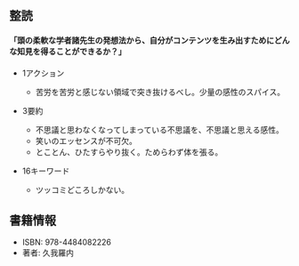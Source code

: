 ## 整読 

#### 「頭の柔軟な学者諸先生の発想法から、自分がコンテンツを生み出すためにどんな知見を得ることができるか？」 

+ 1アクション 
  - 苦労を苦労と感じない領域で突き抜けるべし。少量の感性のスパイス。   

+ 3要約 
  - 不思議と思わなくなってしまっている不思議を、不思議と思える感性。  
  - 笑いのエッセンスが不可欠。 
  - とことん、ひたすらやり抜く。ためらわず体を張る。  

+ 16キーワード 
  - ツッコミどころしかない。  

## 書籍情報 

+ ISBN: 978-4484082226 
+ 著者: 久我羅内
